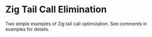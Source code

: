 # Zig Tail Call Elimination

Two simple examples of Zig tail call optimization. See comments in examples for details.
